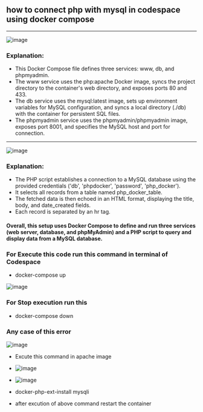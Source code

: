 ## how to connect php with mysql in codespace using docker compose

<hr>

![image](https://github.com/Abidali08/MYSQL_PHP_DOCKER/assets/49807758/b49f5052-0542-4901-bcee-bb28e2fc52df)

### Explanation:

- This Docker Compose file defines three services: www, db, and phpmyadmin.
- The www service uses the php:apache Docker image, syncs the project directory to the container's web directory, and exposes ports 80 and 433.
- The db service uses the mysql:latest image, sets up environment variables for MySQL configuration, and syncs a local directory (./db) with the container for persistent SQL files.
- The phpmyadmin service uses the phpmyadmin/phpmyadmin image, exposes port 8001, and specifies the MySQL host and port for connection.


<hr>

![image](https://github.com/Abidali08/MYSQL_PHP_DOCKER/assets/49807758/19dd3627-e72c-45f4-845b-e33e6eb5b5dd)

### Explanation:

- The PHP script establishes a connection to a MySQL database using the provided credentials ('db', 'phpdocker', 'password', 'php_docker').
- It selects all records from a table named php_docker_table.
- The fetched data is then echoed in an HTML format, displaying the title, body, and date_created fields.
- Each record is separated by an hr tag.

#### Overall, this setup uses Docker Compose to define and run three services (web server, database, and phpMyAdmin) and a PHP script to query and display data from a MySQL database.

### For Execute this code run this command in terminal of Codespace
- docker-compose up


![image](https://github.com/Abidali08/MYSQL_PHP_DOCKER/assets/49807758/2606099f-ded3-40e1-bd5c-42655867f687)
### For Stop execution run this

- docker-compose down

### Any case of this error 

![image](https://github.com/Abidali08/MYSQL_PHP_DOCKER/assets/49807758/5296a7f0-b838-4bc9-911e-7949201c06bf)

- Excute this command in apache image
- ![image](https://github.com/Abidali08/MYSQL_PHP_DOCKER/assets/49807758/efc7578a-41a4-4e31-957a-6f5b20ba338a)

- ![image](https://github.com/Abidali08/MYSQL_PHP_DOCKER/assets/49807758/31bc723f-a76e-49d6-a92c-8dd6574e872a)

- docker-php-ext-install mysqli
  

- after excution of above command restart the container 
